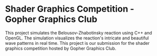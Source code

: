 # Shader Graphics Competition - Gopher Graphics Club
This project simulates the Belousov-Zhabotinsky reaction using C++ and OpenGL. The simulation visualizes the reaction's 
intricate and beautiful wave patterns in real time. This project is our submission for the shader graphics competition 
hosted by Gopher Graphics Club.